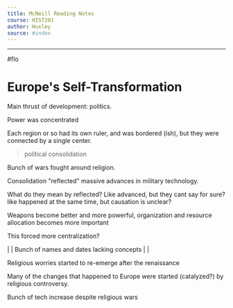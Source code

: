 ```yaml
---
title: McNeill Reading Notes 
course: HIST201
author: Huxley
source: #index
---
```


---

#flo 


# Europe's Self-Transformation

Main thrust of development: politics.

Power was concentrated 

Each region or so had its own ruler, and was bordered (ish), but they were connected by a single center. 


> political consolidation 

Bunch of wars fought around religion. 

Consolidation "reflected" massive advances in military technology.

What do they mean by reflected? Like advanced, but they cant say for sure? like happened at the same time, but causation is unclear?

Weapons become better and more powerful, organization and resource allocation becomes more important 

This forced more centralization? 

|
|
Bunch of names and dates lacking concepts
|
|

Religious worries started to re-emerge after the renaissance 

Many of the changes that happened to Europe were started (catalyzed?) by religious controversy. 

Bunch of tech increase despite religious wars

















